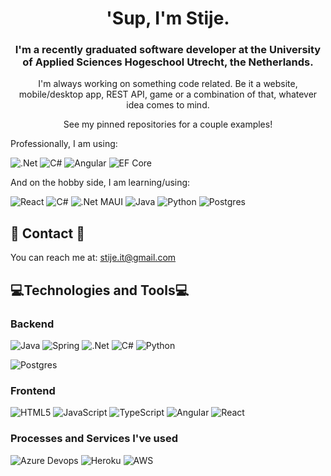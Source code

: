 <h1 align=center> 'Sup, I'm Stije. </h1>
<h3 align=center> I'm a recently graduated software developer at the University of Applied Sciences Hogeschool Utrecht, the Netherlands. </h3>

<p align=center> I'm always working on something code related. Be it a website, mobile/desktop app, REST API, game or a combination of that, whatever idea comes to mind. </p>
<p align=center>See my pinned repositories for a couple examples!</p>

Professionally, I am using:

![.Net](https://img.shields.io/badge/.NET-5C2D91?style=for-the-badge&logo=.net&logoColor=white)
![C#](https://img.shields.io/badge/c%23-%23239120.svg?style=for-the-badge&logo=c-sharp&logoColor=white)
![Angular](https://img.shields.io/badge/angular-%23DD0031.svg?style=for-the-badge&logo=angular&logoColor=white)
![EF Core](https://img.shields.io/badge/ef%20core-5C2D91?style=for-the-badge&logo=.NET&logoColor=white)


And on the hobby side, I am learning/using:

![React](https://img.shields.io/badge/react-3689a0.svg?style=for-the-badge&logo=react&logoColor=white)
![C#](https://img.shields.io/badge/c%23-%23239120.svg?style=for-the-badge&logo=c-sharp&logoColor=white)
![.Net MAUI](https://img.shields.io/badge/MAUI-5C2D91?style=for-the-badge&logo=.net&logoColor=white)
![Java](https://img.shields.io/badge/Java-ED8B00?style=for-the-badge&logo=java&logoColor=white)
![Python](https://img.shields.io/badge/python-3670A0?style=for-the-badge&logo=python&logoColor=ffdd54)
![Postgres](https://img.shields.io/badge/PostgreSQL-316192?style=for-the-badge&logo=postgresql&logoColor=white)


## :thought_balloon: Contact :thought_balloon:
You can reach me at: stije.it@gmail.com

## 💻Technologies and Tools💻
### Backend
![Java](https://img.shields.io/badge/Java-ED8B00?style=for-the-badge&logo=java&logoColor=white)
![Spring](https://img.shields.io/badge/Spring-6DB33F?style=for-the-badge&logo=spring&logoColor=white)
![.Net](https://img.shields.io/badge/.NET-5C2D91?style=for-the-badge&logo=.net&logoColor=white)
![C#](https://img.shields.io/badge/c%23-%23239120.svg?style=for-the-badge&logo=c-sharp&logoColor=white)
![Python](https://img.shields.io/badge/python-3670A0?style=for-the-badge&logo=python&logoColor=ffdd54)

![Postgres](https://img.shields.io/badge/PostgreSQL-316192?style=for-the-badge&logo=postgresql&logoColor=white)

### Frontend
![HTML5](https://img.shields.io/badge/html5-%23E34F26.svg?style=for-the-badge&logo=html5&logoColor=white)
![JavaScript](https://img.shields.io/badge/javascript-%23323330.svg?style=for-the-badge&logo=javascript&logoColor=%23F7DF1E)
![TypeScript](https://img.shields.io/badge/typescript-%23007ACC.svg?style=for-the-badge&logo=typescript&logoColor=white)
![Angular](https://img.shields.io/badge/angular-%23DD0031.svg?style=for-the-badge&logo=angular&logoColor=white)
![React](https://img.shields.io/badge/react-3689a0.svg?style=for-the-badge&logo=react&logoColor=white)

### Processes and Services I've used
![Azure Devops](https://img.shields.io/badge/Azure_DevOps-0078D7?style=for-the-badge&logo=azure-devops&logoColor=white)
![Heroku](https://img.shields.io/badge/Heroku-430098?style=for-the-badge&logo=heroku&logoColor=white)
![AWS](https://img.shields.io/badge/Aws-orange?style=for-the-badge&logo=Aws&logoColor=white)

 <!-- ![Top languages](https://github-readme-stats.vercel.app/api/top-langs/?username=stijuh&hide=javascript,css,scss,html&count_private=true&theme=tokyonight) -->
